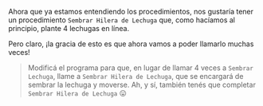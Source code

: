 <gs-attire
  attire-url="https://raw.githubusercontent.com/MumukiProject/mumuki-guia-gobstones-procedimientos-kids/master/assets/attires/config.json">
</gs-attire>
<gs-toolbox
  toolbox-url="https://raw.githubusercontent.com/MumukiProject/mumuki-guia-gobstones-procedimientos-kids/master/assets/toolbox.xml">
</gs-toolbox>

Ahora que ya estamos entendiendo los procedimientos, nos gustaría tener un procedimiento `Sembrar Hilera de Lechuga` que, como hacíamos al principio, plante 4 lechugas en línea.

Pero claro, ¡la gracia de esto es que ahora vamos a poder llamarlo muchas veces!

> Modificá el programa para que, en lugar de llamar 4 veces a `Sembrar Lechuga`, llame a `Sembrar Hilera de Lechuga`, que se encargará de sembrar la lechuga y moverse. Ah, y sí, también tenés que completar `Sembrar Hilera de Lechuga` :stuck_out_tongue:
